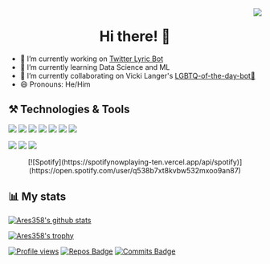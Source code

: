 <img align="right" src="https://media.giphy.com/media/gQbVzXQQbGO7C/giphy.gif" >
<h1 align="center"> Hi there! 👋 </h1>

- 🔭 I’m currently working on [Twitter Lyric Bot](https://github.com/Ares358/Twitter_LyricBot)
- 🌱 I’m currently learning Data Science and ML
- 👯 I’m currently collaborating on Vicki Langer's [LGBTQ-of-the-day-bot🌈](https://github.com/VickiLanger/Queer-of-the-day-bot)
- 😄 Pronouns: He/Him

## ⚒️ Technologies & Tools
![](https://img.shields.io/badge/code-C-brightgreen) ![](https://img.shields.io/badge/code-C++-brightgreen) ![](https://img.shields.io/badge/code-Python-brightgreen) ![](https://img.shields.io/badge/code-Java-brightgreen)  ![](https://img.shields.io/badge/code-R-brightgreen) ![](https://img.shields.io/badge/code-SQL-brightgreen) ![](https://img.shields.io/badge/code-Javascript-brightgreen)

![](https://img.shields.io/badge/editor-VS_code-blue) ![](https://img.shields.io/badge/editor-Pycharm-blue) ![](https://img.shields.io/badge/tool-R_Studio-blue)

<p align="center">
[![Spotify](https://spotifynowplaying-ten.vercel.app/api/spotify)](https://open.spotify.com/user/q538b7xt8kvbw532mxoo9an87)
</p>

## 📊 My stats

[![Ares358's github stats](https://github-readme-stats.vercel.app/api?username=Ares358&count_private=true&show_icons=true&theme=radical)](https://github.com/anuraghazra/github-readme-stats)

[![Ares358's trophy](https://github-profile-trophy.vercel.app/?username=Ares358&theme=monokai)](https://github.com/ryo-ma/github-profile-trophy)

[![Profile views](https://komarev.com/ghpvc/?username=Ares358&color=brightgreen)](https://github.com/antonkomarev/github-profile-views-counter)
[![Repos Badge](https://badges.pufler.dev/repos/Ares358)](https://badges.pufler.dev) 
[![Commits Badge](https://badges.pufler.dev/commits/monthly/Ares358)](https://badges.pufler.dev)

